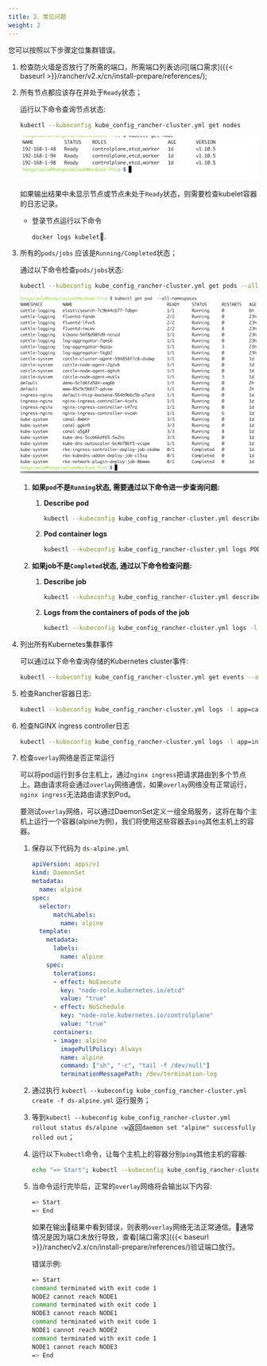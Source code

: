 ```yaml
---
title: 2、常见问题
weight: 2 
---
```


您可以按照以下步骤定位集群错误。

1. 检查防火墙是否放行了所需的端口，所需端口列表访问[端口需求]({{< baseurl >}}/rancher/v2.x/cn/install-prepare/references/);

2. 所有节点都应该存在并处于`Ready`状态；

    运行以下命令查询节点状态:

    ```bash
    kubectl --kubeconfig kube_config_rancher-cluster.yml get nodes
    ```
    ![image-20180719143000678](_index.assets/image-20180719143000678.png)

    如果输出结果中未显示节点或节点未处于`Ready`状态，则需要检查kubelet容器的日志记录。

    - 登录节点运行以下命令

        `docker logs kubelet`.

3. 所有的`pods/jobs` 应该是`Running/Completed`状态；

    通过以下命令检查`pods/jobs`状态:

    ```bash
    kubectl --kubeconfig kube_config_rancher-cluster.yml get pods --all-namespaces
    ```
    ![image-20180719143121419](_index.assets/image-20180719143121419.png)

    1. **如果`pod`不是`Running`状态, 需要通过以下命令进一步查询问题:**

        1. **Describe pod**

            ```bash
            kubectl --kubeconfig kube_config_rancher-cluster.yml describe pod POD_NAME -n NAMESPACE
            ```

        2. **Pod container logs**

            ```bash
            kubectl --kubeconfig kube_config_rancher-cluster.yml logs POD_NAME -n NAMESPACE
            ```
    2. **如果job不是`Completed`状态, 通过以下命令检查问题:**

        1. **Describe job**

            ```bash
            kubectl --kubeconfig kube_config_rancher-cluster.yml describe job JOB_NAME -n NAMESPACE
            ```

        2. **Logs from the containers of pods of the job**

            ```bash
            kubectl --kubeconfig kube_config_rancher-cluster.yml logs -l job-name=JOB_NAME -n NAMESPACE
            ```

4. 列出所有Kubernetes集群事件

    可以通过以下命令查询存储的Kubernetes cluster事件:

    ```bash
    kubectl --kubeconfig kube_config_rancher-cluster.yml get events --all-namespaces
    ```

5. 检查Rancher容器日志:

    ```bash
    kubectl --kubeconfig kube_config_rancher-cluster.yml logs -l app=cattle -n cattle-system
    ```

6. 检查NGINX ingress controller日志

    ```bash
    kubectl --kubeconfig kube_config_rancher-cluster.yml logs -l app=ingress-nginx -n ingress-nginx
    ```

7. 检查`overlay`网络是否正常运行

    可以将pod运行到多台主机上，通过`nginx ingress`把请求路由到多个节点上。路由请求将会通过`overlay`网络通信，如果`overlay`网络没有正常运行，`nginx ingress`无法路由请求到Pod。

    要测试`overlay`网络，可以通过DaemonSet定义一组全局服务，这将在每个主机上运行一个容器(alpine为例)，我们将使用这些容器去`ping`其他主机上的容器。

    1. 保存以下代码为 `ds-alpine.yml`

        ```yaml
        apiVersion: apps/v1
        kind: DaemonSet
        metadata:
          name: alpine
        spec:
          selector:
              matchLabels:
                name: alpine
          template:
            metadata:
              labels:
                name: alpine
            spec:
              tolerations:
              - effect: NoExecute
                key: "node-role.kubernetes.io/etcd"
                value: "true"
              - effect: NoSchedule
                key: "node-role.kubernetes.io/controlplane"
                value: "true"
              containers:
              - image: alpine
                imagePullPolicy: Always
                name: alpine
                command: ["sh", "-c", "tail -f /dev/null"]
                terminationMessagePath: /dev/termination-log
        ```

    2. 通过执行 `kubectl --kubeconfig kube_config_rancher-cluster.yml create -f ds-alpine.yml` 运行服务；

    3. 等到`kubectl --kubeconfig kube_config_rancher-cluster.yml rollout status ds/alpine -w`返回`daemon set "alpine" successfully rolled out`；

    4. 运行以下`kubectl`命令，让每个主机上的容器分别`ping`其他主机的容器:

        ```bash
        echo "=> Start"; kubectl --kubeconfig kube_config_rancher-cluster.yml get pods -l name=alpine -o jsonpath='{range .items[*]}{@.metadata.name}{" "}{@.spec.nodeName}{"\n"}{end}' | while read spod shost; do kubectl --kubeconfig kube_config_rancher-cluster.yml get pods -l name=alpine -o jsonpath='{range .items[*]}{@.status.podIP}{" "}{@.spec.nodeName}{"\n"}{end}' | while read tip thost; do kubectl --kubeconfig kube_config_rancher-cluster.yml --request-timeout='10s' exec $spod -- /bin/sh -c "ping -c2 $tip > /dev/null 2>&1"; RC=$?; if [ $RC -ne 0 ]; then echo $shost cannot reach $thost; fi; done; done; echo "=> End"
        ```

    5. 当命令运行完毕后，正常的`overlay`网络将会输出以下内容:

        ```bash
        => Start
        => End
        ```

        如果在输出结果中看到错误，则表明`overlay`网络无法正常通信。通常情况是因为端口未放行导致，查看[端口需求]({{< baseurl >}}/rancher/v2.x/cn/install-prepare/references/)验证端口放行。

        错误示例:

        ```bash
        => Start
        command terminated with exit code 1
        NODE2 cannot reach NODE1
        command terminated with exit code 1
        NODE3 cannot reach NODE1
        command terminated with exit code 1
        NODE1 cannot reach NODE2
        command terminated with exit code 1
        NODE1 cannot reach NODE3
        => End
        ```
